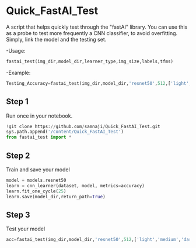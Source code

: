 # Quick_FastAI_Test
A script that helps quickly test through the "fastAI" library. 
You can use this as a probe to test more frequently a CNN classifier, to avoid overfitting. Simply, link the model and the testing set.

-Usage:
```python
fastai_test(img_dir,model_dir,learner_type,img_size,labels,tfms) 
```
-Example:
```python
Testing_Accuracy=fastai_test(img_dir,model_dir,'resnet50',512,['light','medium','dark'],None) 
```
## Step 1
Run once in your notebook.
```python
!git clone https://github.com/samnaji/Quick_FastAI_Test.git
sys.path.append('/content/Quick_FastAI_Test')
from fastai_test import *
```

## Step 2
Train and save your model
```python
model = models.resnet50
learn = cnn_learner(dataset, model, metrics=accuracy)
learn.fit_one_cycle(25)
learn.save(model_dir,return_path=True)
```
## Step 3
Test your model
```python
acc=fastai_test(img_dir,model_dir,'resnet50',512,['light','medium','dark'],tfms)
```
